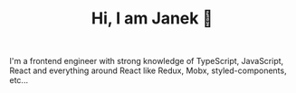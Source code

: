 <div align="center">
  <h1>Hi, I am Janek 👋</h1>
</div><br />

I'm a frontend engineer with strong knowledge of TypeScript, JavaScript, React and everything around React like Redux, Mobx, styled-components, etc...

